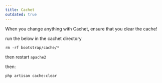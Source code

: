 ```yaml
---
title: Cachet
outdated: true
---
```


When you change anything with Cachet, ensure that you clear the cache!

run the below in the cachet directory

```shell
rm -rf bootstrap/cache/*
```

then restart `apache2`

then:

```shell
php artisan cache:clear
```
